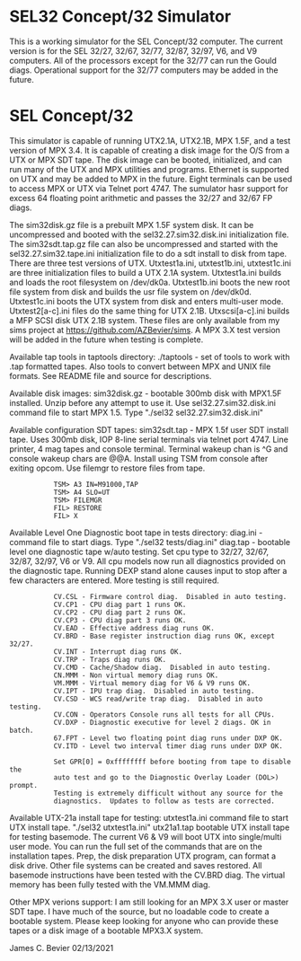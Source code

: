 
# SEL32 Concept/32 Simulator

This is a working simulator for the SEL Concept/32 computer. The 
current version is for the SEL 32/27, 32/67, 32/77, 32/87, 32/97, V6,
and V9 computers.  All of the processors except for the 32/77 can run
the Gould diags.  Operational support for the 32/77 computers may be
added in the future.

# SEL Concept/32 

This simulator is capable of running UTX2.1A, UTX2.1B, MPX 1.5F, and a
test version of MPX 3.4.  It is capable of creating a disk image for the
O/S from a UTX or MPX SDT tape. The disk image can be booted, initialized,
and can run many of the UTX and MPX utilities and programs. Ethernet is
supported on UTX and may be added to MPX in the future.  Eight terminals
can be used to access MPX or UTX via Telnet port 4747. The sumulator hasr
support for excess 64 floating point arithmetic and passes the 32/27 and
32/67 FP diags.

The sim32disk.gz file is a prebuilt MPX 1.5F system disk.  It can be
uncompressed and booted with the sel32.27.sim32.disk.ini initialization
file.  The sim32sdt.tap.gz file can also be uncompressed and started with
the sel32.27.sim32.tape.ini initialization file to do a sdt install to
disk from tape.  There are three test versions of UTX.  Utxtest1a.ini,
utxtest1b.ini, utxtest1c.ini are three initialization files to build a
UTX 2.1A system.  Utxtest1a.ini builds and loads the root filesystem on
/dev/dk0a.  Utxtest1b.ini boots the new root file system from disk and
builds the usr file system on /dev/dk0d.  Utxtest1c.ini boots the UTX
system from disk and enters multi-user mode.  Utxtest2[a-c].ini files
do the same thing for UTX 2.1B.  Utxscsi[a-c].ini builds a MFP SCSI disk
UTX 2.1B system.  These files are only available from my sims project at
https://github.com/AZBevier/sims.  A MPX 3.X test version will be added
in the future when testing is complete.

Available tap tools in taptools directory:
./taptools   - set of tools to work with .tap formatted tapes.  Also tools
               to convert between MPX and UNIX file formats.  See README
               file and source for descriptions.

Available disk images:
sim32disk.gz - bootable 300mb disk with MPX1.5F installed.  Unzip before
               any attempt to use it.  Use sel32.27.sim32.disk.ini command
               file to start MPX 1.5. Type "./sel32 sel32.27.sim32.disk.ini"

Available configuration SDT tapes:
sim32sdt.tap - MPX 1.5f user SDT install tape.  Uses 300mb disk, IOP 8-line
               serial terminals via telnet port 4747.  Line printer, 4 mag
               tapes and console terminal.  Terminal wakeup chan is ^G and
               console wakeup chars are @@A.  Install using TSM from console
               after exiting opcom.  Use filemgr to restore files from tape.

               TSM> A3 IN=M91000,TAP
               TSM> A4 SLO=UT
               TSM> FILEMGR
               FIL> RESTORE
               FIL> X

Available Level One Diagnostic boot tape in tests directory:
diag.ini     - command file to start diags. Type "./sel32 tests/diag.ini"
diag.tap     - bootable level one diagnostic tape w/auto testing.
               Set cpu type to 32/27, 32/67, 32/87, 32/97, V6 or V9.  All
               cpu models now run all diagnostics provided on the
               diagnostic tape.  Running DEXP stand alone causes input
               to stop after a few characters are entered.  More testing
               is still required.

               CV.CSL - Firmware control diag.  Disabled in auto testing.
               CV.CP1 - CPU diag part 1 runs OK.
               CV.CP2 - CPU diag part 2 runs OK.
               CV.CP3 - CPU diag part 3 runs OK.
               CV.EAD - Effective address diag runs OK.
               CV.BRD - Base register instruction diag runs OK, except 32/27.
               CV.INT - Interrupt diag runs OK.
               CV.TRP - Traps diag runs OK.
               CV.CMD - Cache/Shadow diag.  Disabled in auto testing.
               CN.MMM - Non virtual memory diag runs OK.
               VM.MMM - Virtual memory diag for V6 & V9 runs OK.
               CV.IPT - IPU trap diag.  Disabled in auto testing.
               CV.CSD - WCS read/write trap diag.  Disabled in auto testing.
               CV.CON - Operators Console runs all tests for all CPUs.
               CV.DXP - Diagnostic executive for level 2 diags. OK in batch.
               67.FPT - Level two floating point diag runs under DXP OK.
               CV.ITD - Level two interval timer diag runs under DXP OK.

               Set GPR[0] = 0xffffffff before booting from tape to disable the
               auto test and go to the Diagnostic Overlay Loader (DOL>) prompt.
               Testing is extremely difficult without any source for the
               diagnostics.  Updates to follow as tests are corrected.

Available UTX-21a install tape for testing:
utxtest1a.ini  command file to start UTX install tape.  "./sel32 utxtest1a.ini"
utx21a1.tap    bootable UTX install tape for testing basemode.  The current
               V6 & V9 will boot UTX into single/multi user mode.  You can run
               the full set of the commands that are on the installation tapes.
               Prep, the disk preparation UTX program, can format a disk
               drive.  Other file systems can be created and saves restored.
               All basemode instructions have been tested with the CV.BRD diag.
               The virtual memory has been fully tested with the VM.MMM diag.

Other MPX verions support:
               I am still looking for an MPX 3.X user or master SDT tape.  I have
               much of the source, but no loadable code to create a bootable system.
               Please keep looking for anyone who can provide these tapes or a
               disk image of a bootable MPX3.X system.

James C. Bevier
02/13/2021 

